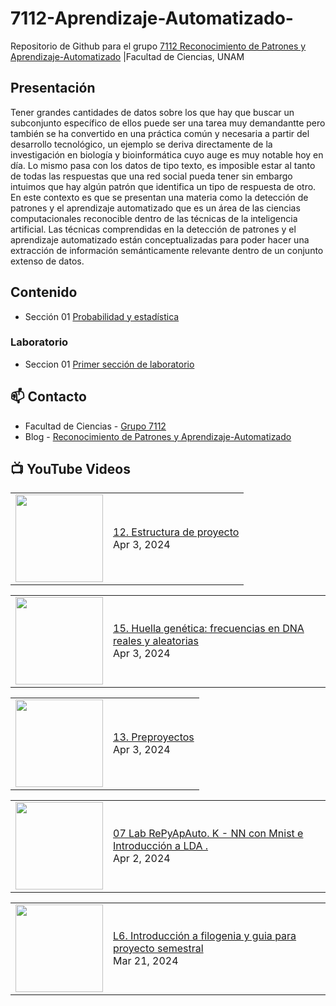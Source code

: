 # 7112-Aprendizaje-Automatizado-
Repositorio de Github para el grupo   [7112 Reconocimiento de Patrones y Aprendizaje-Automatizado](https://www.fciencias.unam.mx/docencia/horarios/presentacion/347481) |Facultad de Ciencias, UNAM

## Presentación
Tener grandes cantidades de datos sobre los que hay que buscar un subconjunto específico de ellos puede ser una tarea muy demandantte pero también se ha convertido en una práctica común y necesaria a partir del desarrollo tecnológico, un ejemplo se deriva directamente de la investigación en biología y bioinformática cuyo auge es muy notable hoy en día. Lo mismo pasa con los datos de tipo texto, es imposible estar al tanto de todas las respuestas que una red social pueda tener sin embargo intuimos que hay algún patrón que identifica un tipo de respuesta de otro. En este contexto es que se presentan una materia como la detección de patrones y el aprendizaje automatizado que es un área de las ciencias computacionales reconocible dentro de las técnicas de la inteligencia artificial. Las técnicas comprendidas en la detección de patrones y el aprendizaje automatizado están conceptualizadas para poder hacer una extracción de información semánticamente relevante dentro de un conjunto extenso de datos.

## Contenido
- Sección 01  [Probabilidad y estadística](https://github.com/7122-Aprendizaje-Automatizado/7112-Aprendizaje-Automatizado-/tree/main/Secci%C3%B3n%2001%20Probabilidad%20y%20Estadistica)

### Laboratorio
- Seccion 01  [Primer sección de laboratorio](https://github.com/7122-Aprendizaje-Automatizado/7112-Aprendizaje-Automatizado-/tree/main/Secci%C3%B3n01-Laboratorio)


## 📫 Contacto
- Facultad de Ciencias - [Grupo 7112](https://www.fciencias.unam.mx/docencia/horarios/presentacion/347481)
- Blog - [Reconocimiento de Patrones y Aprendizaje-Automatizado](https://sites.google.com/view/patronesciencias/inicio)

##  📺 	YouTube Videos
<!-- BLOG-POST-LIST:START --><table><tr><td><a href="https://www.youtube.com/watch?v=mkYfitI54FA"><img width="140px" src="https://i.ytimg.com/vi/mkYfitI54FA/mqdefault.jpg"></a></td>
<td><a href="https://www.youtube.com/watch?v=mkYfitI54FA">12. Estructura de proyecto</a><br/>Apr 3, 2024</td></tr></table>
<table><tr><td><a href="https://www.youtube.com/watch?v=D0pa980-1wE"><img width="140px" src="https://i.ytimg.com/vi/D0pa980-1wE/mqdefault.jpg"></a></td>
<td><a href="https://www.youtube.com/watch?v=D0pa980-1wE">15. Huella genética: frecuencias en DNA reales y aleatorias</a><br/>Apr 3, 2024</td></tr></table>
<table><tr><td><a href="https://www.youtube.com/watch?v=qbMryEa5gAU"><img width="140px" src="https://i.ytimg.com/vi/qbMryEa5gAU/mqdefault.jpg"></a></td>
<td><a href="https://www.youtube.com/watch?v=qbMryEa5gAU">13. Preproyectos</a><br/>Apr 3, 2024</td></tr></table>
<table><tr><td><a href="https://www.youtube.com/watch?v=h20kFcm7GU4"><img width="140px" src="https://i.ytimg.com/vi/h20kFcm7GU4/mqdefault.jpg"></a></td>
<td><a href="https://www.youtube.com/watch?v=h20kFcm7GU4">07 Lab RePyApAuto. K - NN con Mnist e Introducción a LDA .</a><br/>Apr 2, 2024</td></tr></table>
<table><tr><td><a href="https://www.youtube.com/watch?v=Ya0cXjpV5Ys"><img width="140px" src="https://i.ytimg.com/vi/Ya0cXjpV5Ys/mqdefault.jpg"></a></td>
<td><a href="https://www.youtube.com/watch?v=Ya0cXjpV5Ys">L6. Introducción a filogenia y guia para proyecto semestral</a><br/>Mar 21, 2024</td></tr></table>
<!-- BLOG-POST-LIST:END -->
